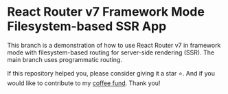 # React Router v7 Framework Mode Filesystem-based SSR App

This branch is a demonstration of how to use React Router v7 in framework mode with filesystem-based routing for server-side rendering (SSR). The main branch uses programmatic routing.

If this repository helped you, please consider giving it a star ⭐️. And if you would like to contribute to my [coffee fund](https://www.paypal.com/donate/?business=XNPNP5FWN4B2A&no_recurring=0&item_name=I+provide+free+computer+science+training+to+everyone&currency_code=USD).  Thank you!
